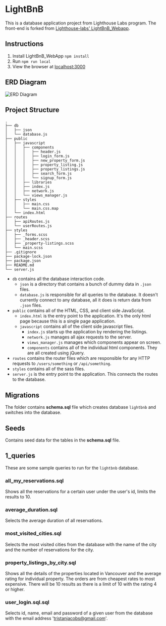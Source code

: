# LightBnB
This is a database application project from Lighthouse Labs program. 
The front-end is forked from [Lighthouse-labs' LightBnB_Webapp](https://github.com/lighthouse-labs/LightBnB_WebApp).


## Instructions
1. Install LightBnB_WebApp `npm install`
2. Run `npm run local`
3. View the browser at [localhost:3000](localhost:3000)


## ERD Diagram
![ERD Diagram](https://i.imgur.com/IPbSqz9.png)

## Project Structure

```
.
├── db
│   ├── json
│   └── database.js
├── public
│   ├── javascript
│   │   ├── components 
│   │   │   ├── header.js
│   │   │   ├── login_form.js
│   │   │   ├── new_property_form.js
│   │   │   ├── property_listing.js
│   │   │   ├── property_listings.js
│   │   │   ├── search_form.js
│   │   │   └── signup_form.js
│   │   ├── libraries
│   │   ├── index.js
│   │   ├── network.js
│   │   └── views_manager.js
│   ├── styles
│   │   ├── main.css
│   │   └── main.css.map
│   └── index.html
├── routes
│   ├── apiRoutes.js
│   └── userRoutes.js
├── styles  
│   ├── _forms.scss
│   ├── _header.scss
│   ├── _property-listings.scss
│   └── main.scss
├── .gitignore
├── package-lock.json
├── package.json
├── README.md
└── server.js
```

* `db` contains all the database interaction code.
  * `json` is a directory that contains a bunch of dummy data in `.json` files.
  * `database.js` is responsible for all queries to the database. It doesn't currently connect to any database, all it does is return data from `.json` files.
* `public` contains all of the HTML, CSS, and client side JavaScript. 
  * `index.html` is the entry point to the application. It's the only html page because this is a single page application.
  * `javascript` contains all of the client side javascript files.
    * `index.js` starts up the application by rendering the listings.
    * `network.js` manages all ajax requests to the server.
    * `views_manager.js` manages which components appear on screen.
    * `components` contains all of the individual html components. They are all created using jQuery.
* `routes` contains the router files which are responsible for any HTTP requests to `/users/something` or `/api/something`. 
* `styles` contains all of the sass files. 
* `server.js` is the entry point to the application. This connects the routes to the database.

## Migrations
The folder contains **schema.sql** file which creates database `lightbnb` and switches into the database.

## Seeds
Contains seed data for the tables in the **schema.sql** file. 

## 1_queries
These are some sample queries to run for the `lightbnb` database.


### all_my_reservations.sql
Shows all the reservations for a certain user under the user's id, limits the results to 10.
### average_duration.sql
Selects the average duration of all reservations.

### most_visited_cities.sql
Selects the most visited cities from the database with the name of the city and the number of reservations for the city.

### property_listings_by_city.sql
Shows all the details of the properties located in Vancouver and the average rating for individual property. 
The orders are from cheapest rates to most expensive. 
There will be 10 results as there is a limit of 10 with the rating 4 or higher.

### user_login.sql.sql
Selects id, name, email and password of a given user from the database with the email address 'tristanjacobs@gmail.com'.